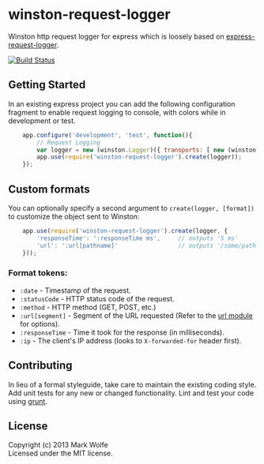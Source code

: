 # winston-request-logger

Winston http request logger for express which is loosely based on [express-request-logger](https://github.com/mathrawka/express-request-logger).

[![Build Status](https://secure.travis-ci.org/wolfeidau/winston-request-logger.png)](http://travis-ci.org/wolfeidau/winston-request-logger)

## Getting Started
In an existing express project you can add the following configuration fragment to enable request logging to console,
with colors while in development or test.

```javascript
    app.configure('development', 'test', function(){
        // Request Logging
        var logger = new (winston.Logger)({ transports: [ new (winston.transports.Console)({colorize:true}) ] });
        app.use(require('winston-request-logger').create(logger));
    });
```

## Custom formats
You can optionally specify a second argument to `create(logger, [format])` to customize the object sent to Winston:

```javascript
	app.use(require('winston-request-logger').create(logger, {
		'responseTime': ':responseTime ms',		// outputs '5 ms'
		'url': ':url[pathname]'					// outputs '/some/path'
	}));
```

### Format tokens:
* `:date` - Timestamp of the request.
* `:statusCode` - HTTP status code of the request.
* `:method` - HTTP method (GET, POST, etc.)
* `:url[segment]` - Segment of the URL requested (Refer to the [url module](http://nodejs.org/api/url.html) for options).
* `:responseTime` - Time it took for the response (in milliseconds).
* `:ip` - The client's IP address (looks to `X-forwarded-for` header first).


## Contributing
In lieu of a formal styleguide, take care to maintain the existing coding style. Add unit tests for any new or changed functionality. Lint and test your code using [grunt](https://github.com/gruntjs/grunt).

## License
Copyright (c) 2013 Mark Wolfe  
Licensed under the MIT license.
